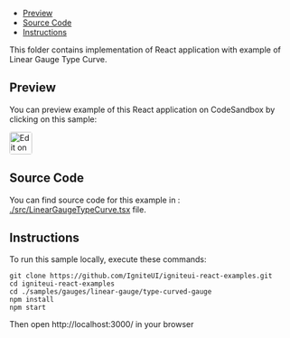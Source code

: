 <!-- NOTE: do not change this file because it will be auto re-generated from template file: -->
<!-- https://github.com/IgniteUI/igniteui-react-examples/tree/master/templates/sample/ReadMe.md -->

<!-- ## Table of Contents -->
- [Preview](#Preview)
- [Source Code](#Source-Code)
- [Instructions](#Instructions)

This folder contains implementation of React application with example of Linear Gauge Type Curve.
<!-- in the Linear Gauge component -->
<!-- [Linear Gauge](https://infragistics.com/Reactsite/components/linear-gauge.html) -->

## Preview

You can preview example of this React application on CodeSandbox by clicking on this sample:

<html lang="en" xmlns="http://www.w3.org/1999/xhtml">
    <body>
        <a target="_blank" href="https://codesandbox.io/s/github/IgniteUI/igniteui-react-examples/tree/master/samples/gauges/linear-gauge/type-curved-gauge?fontsize=14&hidenavigation=1&theme=dark&view=preview&file=/src/LinearGaugeTypeCurve.tsx" rel="noopener noreferrer">
            <img height="40px" style="border-radius: 0.25rem" alt="Edit on CodeSandbox" src="https://static.infragistics.com/xplatform/images/sandbox/code.png"/>
        </a>
        <!-- <a target="_blank"
href="https://codesandbox.io/s/github/IgniteUI/igniteui-react-examples/tree/master/samples/maps/geo-map/binding-csv-points?fontsize=14&hidenavigation=1&theme=dark&view=preview">
            <img alt="Edit Sample" src="https://codesandbox.io/static/img/play-codesandbox.svg"/>
        </a> -->
        <!-- <a target="_blank" style="margin-left: 0.5rem"
href="https://codesandbox.io/embed/github/IgniteUI/igniteui-react-examples/tree/master/samples/gauges/linear-gauge/type-curved-gauge?fontsize=14&hidenavigation=1&theme=dark&view=preview&file=/src/LinearGaugeTypeCurve.tsx">
            <img height="40px" style="border-radius: 5px" alt="View on CodeSandbox" src="https://static.infragistics.com/xplatform/images/sandbox/view.png"/>
        </a> -->
        <!-- <a target="_blank"
href="https://codesandbox.io/embed/github/IgniteUI/igniteui-react-examples/tree/master/samples/maps/geo-map/binding-csv-points?fontsize=14&hidenavigation=1&theme=dark&view=preview">
            <img alt="View on CodeSandbox" src="https://static.infragistics.com/xplatform/images/sandbox/view.png"/>
        </a>
https://codesandbox.io/embed/react-treemap-overview-rtb45
https://codesandbox.io/static/img/play-codesandbox.svg
https://codesandbox.io/embed/react-treemap-overview-rtb45?view=browser -->
    </body>
</html>

<!-- ## Sample Preview -->

<!-- <iframe
  src="https://codesandbox.io/embed/github/IgniteUI/igniteui-react-examples/tree/master/samples/gauges/linear-gauge/type-curved-gauge?fontsize=14&hidenavigation=1&theme=dark&view=preview&file=/src/LinearGaugeTypeCurve.tsx"
  style="width:100%; height:400px; border:0; border-radius: 4px; overflow:hidden;"
  allow="accelerometer; ambient-light-sensor; camera; encrypted-media; geolocation; gyroscope; hid; microphone; midi; payment; usb; vr"
  sandbox="allow-forms allow-modals allow-popups allow-presentation allow-same-origin allow-scripts"
></iframe> -->

## Source Code

You can find source code for this example in :
[./src/LinearGaugeTypeCurve.tsx](./src/LinearGaugeTypeCurve.tsx) file.

<!-- The following section provides source code from:
`./src/LinearGaugeTypeCurve.tsx` file: -->

<!-- ```tsx
import { IgrLinearGauge } from 'igniteui-react-gauges';
import { IgrLinearGraphRange } from 'igniteui-react-gauges';
import { LinearGraphNeedleShape } from 'igniteui-react-gauges';
import { IgrLinearGaugeModule } from 'igniteui-react-gauges';
import * as React from 'react';

IgrLinearGaugeModule.register();

export default class LinearGaugeTypeCurve extends React.Component {

    constructor(props: any) {
        super(props);

        this.onGaugeCreated = this.onGaugeCreated.bind(this);
    }

    public onGaugeCreated(component: IgrLinearGauge) {
        this.renderGauge(component);
    }

    public render() {
        return (
            <div className="igContainer">
                <IgrLinearGauge
                    ref={this.onGaugeCreated}
                    height="120px"
                    width="100%"/>
            </div>
        );
    }

    public renderGauge(gauge: IgrLinearGauge) {

        if (!gauge) { return; }

        this.setupGauge(gauge);

        gauge.labelExtent = 0.0;
        gauge.fontBrush = "black";
        gauge.needleInnerExtent = 0.6;
        gauge.needleBreadth = 20;

        // setting extent of gauge scale
        gauge.scaleInnerExtent = 0.1;
        gauge.scaleOuterExtent = 0.95;

        const colors = ['#009f00', '#16a316', '#23a724', '#2eab2f', '#36af39', '#3eb342', '#46b74a', '#4dbb52', '#54bf5a', '#5bc361', '#62c768', '#69cb6e', '#70cf74', '#77d37a', '#7fd77f', '#86db83', '#8edf87', '#97e38a', '#9fe78d', '#a8eb8e', '#b2ef8e', '#bcf28b', '#c7f686', '#d3f97d', '#e0fd6a', '#f5f732', '#f7ef37', '#f9e73b', '#fbdf3e', '#fcd741', '#fdcf44', '#fec746', '#ffbe48', '#ffb649', '#ffae4b', '#ffa64c', '#ff9d4c', '#ff944d', '#ff8b4d', '#ff824d', '#fe794d', '#fd6f4c', '#fc654b', '#fb5b4a', '#f95048', '#f74445', '#f53742', '#f2273e', '#ef1438', '#e9002c'];
        gauge.rangeBrushes  = colors;
        gauge.rangeOutlines = colors;
        const rangeSpan = gauge.maximumValue - gauge.minimumValue;
        const rangeValueInterval = rangeSpan / colors.length;
        const curveInterval = 180 / colors.length;

        // generating gauge ranges for each color
        for (let i = 0; i < colors.length; i++) {
            const color = colors[i];

            // calculating curve of range segments
            const start = 0.75 * Math.sin(i * curveInterval * Math.PI / 180);
            const end   = 0.75 * Math.sin((i + 1) * curveInterval * Math.PI / 180);

            const upperCurve = new IgrLinearGraphRange({});
            upperCurve.startValue = rangeValueInterval * i;
            upperCurve.endValue   = rangeValueInterval * (i + 1);
            upperCurve.brush = color;
            upperCurve.outline = color;
            // upperCurve.innerStartExtent = 0.6;
            // upperCurve.innerEndExtent   = 0.6;
            upperCurve.innerStartExtent = 0.1;
            upperCurve.innerEndExtent   = 0.1;
            upperCurve.outerStartExtent = 0.95 - start;
            upperCurve.outerEndExtent   = 0.95 - end;

            // const lowerCurve = new IgrLinearGraphRange({});
            // lowerCurve.startValue = rangeValueInterval * i;
            // lowerCurve.endValue   = rangeValueInterval * (i + 1);
            // lowerCurve.brush = color;
            // lowerCurve.outline = color;
            // lowerCurve.innerStartExtent = 0.1 + start;
            // lowerCurve.innerEndExtent   = 0.1 + end;
            // lowerCurve.outerStartExtent = 0.6;
            // lowerCurve.outerEndExtent   = 0.6;

            gauge.ranges.add(upperCurve);
            // gauge.ranges.add(lowerCurve);
        }
    }

    public setupGauge(gauge: IgrLinearGauge)  {

        gauge.ranges.clear();
        gauge.minimumValue = 0;
        gauge.maximumValue = 100;
        gauge.value = 80;
        gauge.interval = 10;
        gauge.labelInterval = 10;
        gauge.transitionDuration = 500;

        // setting appearance of needle
        gauge.isNeedleDraggingEnabled = true;
        gauge.needleShape = LinearGraphNeedleShape.Triangle;
        gauge.needleBrush = "#494949";
        gauge.needleOutline = "#494949";
        gauge.needleStrokeThickness = 1;
        gauge.needleOuterExtent = 0.9;
        gauge.needleInnerExtent = 0.7;
        gauge.needleBreadth = 15;

        // setting appearance of major/minor ticks
        gauge.tickBrush = "gray";
        gauge.tickStartExtent = 0.1;
        gauge.tickEndExtent = 0.0;
        gauge.tickStrokeThickness = 1;

        // setting appearance of minor ticks
        gauge.minorTickBrush = "gray";
        gauge.minorTickStartExtent = 0.1;
        gauge.minorTickEndExtent = 0.05;
        gauge.minorTickStrokeThickness = 1;
        gauge.minorTickCount = 9;

        gauge.backingBrush = "transparent";
        gauge.backingOutline = "transparent";

        // setting extent of gauge scale
        gauge.scaleStrokeThickness = 0;
        gauge.scaleBrush   = "#e0dfdf";
        gauge.scaleOutline = "#e0dfdf";

    }

}

``` -->

## Instructions
To run this sample locally, execute these commands:

```
git clone https://github.com/IgniteUI/igniteui-react-examples.git
cd igniteui-react-examples
cd ./samples/gauges/linear-gauge/type-curved-gauge
npm install
npm start

```

Then open http://localhost:3000/ in your browser


